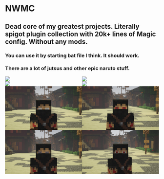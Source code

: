 # NWMC
<h2>Dead core of my greatest projects. Literally spigot plugin collection with 20k+ lines of Magic config. <b>Without any mods. </b></h2>
<h3>You can use it by starting bat file I think. It should work.</h3>
<h3>There are a lot of jutsus and other epic naruto stuff.</h3>
<div style="display:grid;grid-template-columns: repeat(2,1fr);">
    <img src="./docs/ExplosionMount.gif">
    <img src="./docs/SummoningFrog.gif">
    <img src="./docs/Rasengan.gif">
    <img src="./docs/Rasensuriken.gif">
    <img src="./docs/ByakuganActive.png">
    <img src="./docs/Ketsuryugan.png">
    <img src="./docs/Rinnegan.png">
    <img src="./docs/MangekyouItachi.png">
</div>